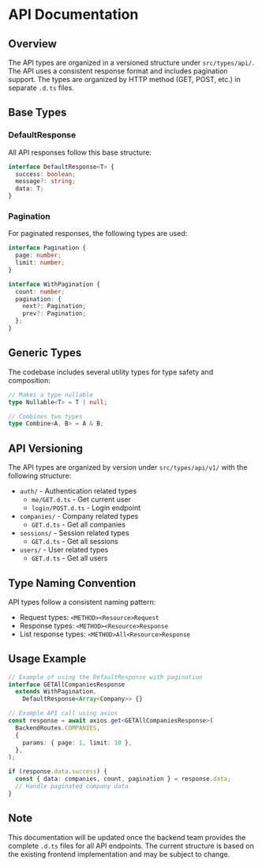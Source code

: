 # API Documentation

## Overview

The API types are organized in a versioned structure under `src/types/api/`. The API uses a consistent response format and includes pagination support. The types are organized by HTTP method (GET, POST, etc.) in separate `.d.ts` files.

## Base Types

### DefaultResponse

All API responses follow this base structure:

```typescript
interface DefaultResponse<T> {
  success: boolean;
  message?: string;
  data: T;
}
```

### Pagination

For paginated responses, the following types are used:

```typescript
interface Pagination {
  page: number;
  limit: number;
}

interface WithPagination {
  count: number;
  pagination: {
    next?: Pagination;
    prev?: Pagination;
  };
}
```

## Generic Types

The codebase includes several utility types for type safety and composition:

```typescript
// Makes a type nullable
type Nullable<T> = T | null;

// Combines two types
type Combine<A, B> = A & B;
```

## API Versioning

The API types are organized by version under `src/types/api/v1/` with the following structure:

- `auth/` - Authentication related types
  - `me/GET.d.ts` - Get current user
  - `login/POST.d.ts` - Login endpoint
- `companies/` - Company related types
  - `GET.d.ts` - Get all companies
- `sessions/` - Session related types
  - `GET.d.ts` - Get all sessions
- `users/` - User related types
  - `GET.d.ts` - Get all users

## Type Naming Convention

API types follow a consistent naming pattern:

- Request types: `<METHOD><Resource>Request`
- Response types: `<METHOD><Resource>Response`
- List response types: `<METHOD>All<Resource>Response`

## Usage Example

```typescript
// Example of using the DefaultResponse with pagination
interface GETAllCompaniesResponse
  extends WithPagination,
    DefaultResponse<Array<Company>> {}

// Example API call using axios
const response = await axios.get<GETAllCompaniesResponse>(
  BackendRoutes.COMPANIES,
  {
    params: { page: 1, limit: 10 },
  },
);

if (response.data.success) {
  const { data: companies, count, pagination } = response.data;
  // Handle paginated company data
}
```

## Note

This documentation will be updated once the backend team provides the complete `.d.ts` files for all API endpoints. The current structure is based on the existing frontend implementation and may be subject to change.

